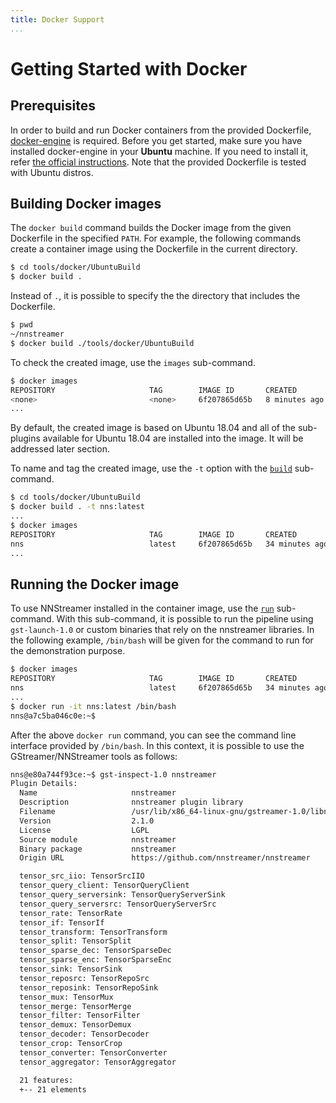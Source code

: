 ```yaml
---
title: Docker Support
...
```


# Getting Started with Docker

## Prerequisites

In order to build and run Docker containers from the provided Dockerfile, [docker-engine](https://docs.docker.com/engine/) is required. Before you get started, make sure you have installed docker-engine in your **Ubuntu** machine. If you need to install it, refer [the official instructions](https://docs.docker.com/engine/install/ubuntu/#installation-methods). Note that the provided Dockerfile is tested with Ubuntu distros.

## Building Docker images

The `docker build` command builds the Docker image from the given Dockerfile in the specified `PATH`. For example, the following commands create a container image using the Dockerfile in the current directory.

```bash
$ cd tools/docker/UbuntuBuild
$ docker build .
```

Instead of `.`, it is possible to specify the the directory that includes the Dockerfile.

```bash
$ pwd
~/nnstreamer
$ docker build ./tools/docker/UbuntuBuild
```

To check the created image, use the `images` sub-command.

```bash
$ docker images
REPOSITORY                     TAG        IMAGE ID       CREATED         SIZE
<none>                         <none>     6f207865d65b   8 minutes ago   563MB
...
```

By default, the created image is based on Ubuntu 18.04 and all of the sub-plugins available for Ubuntu 18.04 are installed into the image. It will be addressed later section.

To name and tag the created image, use the `-t` option with the [`build`](https://docs.docker.com/engine/reference/commandline/build/) sub-command.

```bash
$ cd tools/docker/UbuntuBuild
$ docker build . -t nns:latest
...
$ docker images
REPOSITORY                     TAG        IMAGE ID       CREATED          SIZE
nns                            latest     6f207865d65b   34 minutes ago   563MB
...
```

## Running the Docker image

To use NNStreamer installed in the container image, use the [`run`](https://docs.docker.com/engine/reference/commandline/run/) sub-command. With this sub-command, it is possible to run the pipeline using `gst-launch-1.0` or custom binaries that rely on the nnstreamer libraries. In the following example, `/bin/bash` will be given for the command to run for the demonstration purpose.

```bash
$ docker images
REPOSITORY                     TAG        IMAGE ID       CREATED          SIZE
nns                            latest     6f207865d65b   34 minutes ago   563MB
...
$ docker run -it nns:latest /bin/bash
nns@a7c5ba046c0e:~$
```

After the above `docker run` command, you can see the command line interface provided by `/bin/bash`. In this context, it is possible to use the GStreamer/NNStreamer tools as follows:

```bash
nns@e80a744f93ce:~$ gst-inspect-1.0 nnstreamer
Plugin Details:
  Name                     nnstreamer
  Description              nnstreamer plugin library
  Filename                 /usr/lib/x86_64-linux-gnu/gstreamer-1.0/libnnstreamer.so
  Version                  2.1.0
  License                  LGPL
  Source module            nnstreamer
  Binary package           nnstreamer
  Origin URL               https://github.com/nnstreamer/nnstreamer

  tensor_src_iio: TensorSrcIIO
  tensor_query_client: TensorQueryClient
  tensor_query_serversink: TensorQueryServerSink
  tensor_query_serversrc: TensorQueryServerSrc
  tensor_rate: TensorRate
  tensor_if: TensorIf
  tensor_transform: TensorTransform
  tensor_split: TensorSplit
  tensor_sparse_dec: TensorSparseDec
  tensor_sparse_enc: TensorSparseEnc
  tensor_sink: TensorSink
  tensor_reposrc: TensorRepoSrc
  tensor_reposink: TensorRepoSink
  tensor_mux: TensorMux
  tensor_merge: TensorMerge
  tensor_filter: TensorFilter
  tensor_demux: TensorDemux
  tensor_decoder: TensorDecoder
  tensor_crop: TensorCrop
  tensor_converter: TensorConverter
  tensor_aggregator: TensorAggregator

  21 features:
  +-- 21 elements
```
